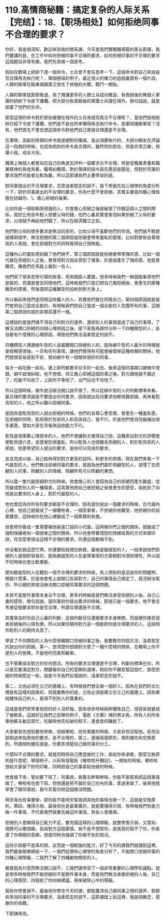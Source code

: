 # 119.高情商秘籍：搞定复杂的人际关系【完结】：18.【职场相处】如何拒绝同事不合理的要求？

你好，我是胡深知，歡迎來到我的關系課，今天是我們實戰職場篇的第五節課，我們要講的是，在工作中如何拒絕同事不合理的要求，如何拒絕同事的不合理的要求這個題目非常有趣，我們先來做一個思考。

假如在戰場上統帥下達一個命令，士兵會不會先思考一下，這個命令對自己來說是否合理再去執行呢？，舉個極端的例子，最近很火的權力的遊戲裏面有一個片段，人類的聯軍在臨東城跟葉王發生了終極的大戰，戰鬥一開始。

人類的聯軍就節節敗退，為了掩護更多的人類士兵成功撤退，負責殿後的無個人軍團的統帥下令放下護欄，把大部分負責殿後的軍團士兵擋在城外，換句話說，就是放棄了他們的生命。

那麼這樣的命令對於那些被擋在城外的士兵來說究竟合不合理呢？，當他們發現統帥已經下令放下護欄，他們是不是也所幸懶得再去執行命令，放棄阻擋敵軍呢？沒有，他們首先不會去想這個命令對他們自己來說合理還是不合理。

在軍隊，高級別將領的命令就是絕對的權威，是必須要執行的，大部分網友在評論這一段戲的時候，也認為統帥的命令是合理的，雖然特別悲壯，但是非常正確，捨棄小我，成全大局。

職場上每個人都會站在自己的角度去評判一個要求合不合理，但是從職業素養和職業精神的角度來看，職場如戰場，對於領導的指令首先應該是服從，但對於同事的要求我們可能會比較為難，所以這節課我們主要學習的是。

對同事提出的不合理要求，怎麼溫柔堅定的說不，接下來我先從心理學的角度分析一下，對於同事提出的不合理的要求，你為什麼不會拒絕，其實主要是四種心理負擔在妨礙你，1。擔心拒絕的後果。

比如你是一個依賴感很強的人，你會擔心拒絕之後就破壞了你跟這個人之間的關係，就好比有些年輕人想要父母的錢，他們心裏其實會害怕如果拒絕了父母的要求，父母就不再給他們錢了，所以在經濟獨立之前。

他們對父母的很多要求是無法抗拒的，比如父母不喜歡他們的伴侶，他們就不敢提結婚兩個字，無法拒絕的第二個原因是拒絕會帶來羞恥的感覺，比如對那些自尊很高的人來說，會在拒絕對方的同時覺得自己很無能。

這種內心的羞恥感妨礙了他們說不，第三個原因就是拒絕會帶來愧疚感，比如一個代屬在拒絕別人之後，會覺得對方因此受到了傷害，於是就產生了愧疚感，他就會難受，像我們在馬路上看到一些人。

他們寫了很多悲慘可憐的故事，用來跟路人要錢，很多時候我們一眼就能看穿他們是裝的，但還是會去同情他們，這時候我們只是幻想自己被拒絕後，會產生的那種難受的感覺，然後還把這種難受的投射到對方身上。

所以看起來我們是同情這些騙人的人，其實我們是在同情自己，第四個原因就是我們會把自己當成全能的，有時候我們把自己當成一個全能的人包攬所有的事，這跟第二個原因你說的自尊高還不一樣。

這裡說的是我們搞不清自己和對方的邊界，還把別人的事情當成了自己的事情，了解沒法開口拒絕的四個心理原因之後，接下來我再跟你分析一下四種類型的人，各自都有什麼樣的心理原因，導致他們無法溫柔堅定的說不。

四種類型人裡邊蝸牛型的人是最難開口拒絕別人的，因為蝸牛型的人最大的特徵就是依賴感很強，一旦有任何事情，讓他們覺得有可能會破壞掉這種依賴的關係，他們就很容易感到不安，譬如蝸牛有一個關係很好的同事。

每天一起吃飯一起玩，連上廁所都要手拉手的一起去，後來這個同事開口跟蝸牛借錢，蝸牛就很糾結，他不想借，但又擔心拒絕這個同事之後，對方跟他就不親近了，吃飯不叫他了，上廁所不等他了，出門玩也不待他了。

所以這個時候，蝸牛就沒辦法開口說不借了，所以從蝸牛型的人的判斷標準來看，最合理的要求就是不要提出任何要求，因為提出任何要求他都很難拒絕，再來看鴕鳥型的人，他之所以難以拒絕同事。

是因為當鴕鳥型的人說出拒絕的時候，他們的自尊心會受傷，會產生一種羞恥感，在拒絕的同時，鴕鳥等於告訴別人和告訴自己，我不行，於是他們會自信腦補出很多畫面，譬如大家在背後笑話他能力不行。

鴕鳥是很需要心理資本的人，他們不想讓對方覺得自己弱，這種來自對方的評價會使鴕鳥很介意，並感覺到很羞恥，所以鴕鳥人也很難去拒絕別人，對於鴕鳥型的人來說，他更希望別人提出的要求，是他可以完成的要求。

並且完成以後，自己能夠得到對方更高的認同，和更多的誇獎，現在我們來看一下代屬型的人，他們無法拒絕同事的要求，是因為他們屬於照顧型的人，習慣了去照顧別人的事，照顧別人的情緒，照顧所有可以照顧的東西。

所以當一隻代屬拒絕對方的時候，他會擔心別人會因為自己的拒絕而產生難處，從而變成對別人的一種傷害，這其實他把自己被拒絕之後會產生的感受，投射到了向他提出要求的人身上，對於代屬型的人。

他也會認為你所有的要求都是不合理的，因為當你提出一個要求的時候，在代屬內心裡，他自己就變成了一個犧牲者，一個受害者，不拒絕你他難受，他拒絕你的話更難受，這時候你在他心裡變成了一個累贅和負擔。

他會把你看成一隻需要被他裝進口袋的小代屬，這時候你們之間的關係，就變成了強制保護者和一個弱者之間的關係，所以他會帶著憤怒的情緒指責的方式來跟你說，你怎麼會提出這樣不合理的要求，你連這個都做不到。

你沒看到我這麼忙嗎，你還要給我增加負擔，最後是搬就型的人，一般來說他們拒絕別人是相對容易的，因為搬就型的人在處理事情的方面相對冷漠和理性，所以說不的時候也會比較果斷。

譬如搬就型的人在聽到一個不合理的要求的時候，馬上想到的是這是你的問題啊，關我什麼事，於是他會馬上就開口告訴對方，自己的事情自己搞定了，我沒辦法幫你，所以總的來說沒辦法開口拒絕同事要求的這個問題。

本質不是那件事情本身合不合理，更多的時候是我們無法承受拒絕別人後，自己心裏的感受，換句話說，當同事對你提出要求的時候，那就只是一個要求，他不會去考慮這個要求對你是否合理，所謂合理還是不合理。

其實來自於你自己心裏的判斷，這個判斷往往還跟要求本身無關，而是跟你接受或者拒絕後的心情有關，所以如果你期待對方是一個能對你提合理要求的人，這說明你對別人的期待太高了。

學習了不同類型的人為什麼很難開口拒絕同事之後，我要教你四個方法，溫柔堅定的說出你的拒絕，第一，想清楚你想跟對方簽了一種什麼樣的關係，在職場上你不是別人的爸媽，不是他的完美照顧者。

也不需要成全對方的任何想法，所有的要求合理還是不合理，判斷的標準在你，所以是否要滿足對方，關鍵看你自己的意願和選擇，假如你不願意幫這個忙，那麼拒絕的時候堅定一些，就是今天我們反復說的，溫柔堅定的說不。

第二，立他必須在立己的基礎上，有時候我們想去做一個好人，因為在我們的文化裡是有這樣的因素的，但我要教你的是，立他必須是建立在立己的基礎上，因為單純犧牲自己的人，是得不到別人的尊重的。

這就是我們常常會抱怨的好人沒好報，因為很多時候純粹犧牲自己，很容易就變成了被欺負，這就好比我們之前舉的例子，電影《方華》裡的男主角，所有人的所有事他都主動去幫忙，吃飯時他先吃破的餃子，連食堂的豬跑了。

大家都首先想到要他來做，但結果呢，他有需要的時候，大家非但沒幫他，反而全部倒過來指責他的要求，是不合理的，第三，遵循兩個原則，規則優先和交換原則，所謂規則優先就是，你要弄清楚自己跟同事的分工。

什麼叫不合理的要求，就是同時把自己應當做的工作，拿給你來承擔，那麼交換原則是什麼呢，舉個例子，以前有個電影《嘟啦啦升職記》，一開始的時候，嘟啦啦想給大家留下好的印象，同時把自己的事拿給他做的時候。

他會接下來，譬如要下班了，同事說，我要去幹嘛幹嘛，你能不能幫我把這個事情做了，嘟啦啦也想下班，但他還是把不屬於自己份內的事，拿過來做了，後來他就學會了跟同事說，我今天幫你把這個做沒問題。

明天我也有事要做，那你能不能明天幫我把其他的事情也做一下，這就是交換原則，第四，懂得示弱，最後但也是最重要的，就是要懂得示弱，有時候我們有能力做一件事情，不代表我們就要去做這件事情，有些人會覺得。

拒絕別人會顯得自己能力不足，要克服這樣的心理障礙，就要學會示弱，又譬如，偶爾可以撒個嬌，告訴對方這個事情，我不是不想幫你，是我真的幫不了你，你表達了你積極的意願，但是同時也強調了你做不到的情況。

這些示弱都不是真的弱，反而是一個較強的能力，好了今天的課我們就講到這裡，我們最後簡單總結一下，一我們從關係心理學的角度分析了，不能開口拒絕同事的四種心理障礙，二我們了解了四種動物類型的人。

都是因為什麼而無法開口說不，三我們還學習了一個非常重要的心理學知識點，就是很多時候我們不能拒絕的不是那件事本身，而是我們無法承擔拒絕別人後，自己的心理感受，四我給了你四條建議，用來破除心中的障礙。

幫助你學會說不，最後祝你學完今天的課，都能釐清自己跟同事之間的邊界，對那些來自同事的不合理要求，溫柔堅定的說不，這節課就上到這裡，我是胡勝芝，感謝你的收聽。

下節課再見。